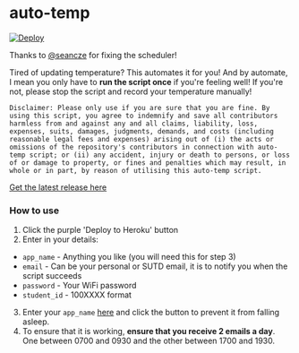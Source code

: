 # auto-temp

[![Deploy](https://www.herokucdn.com/deploy/button.svg)](https://heroku.com/deploy?template=https://github.com/ja/auto-temp/tree/heroku)

Thanks to [@seancze](https://www.github.com/seancze/) for fixing the scheduler!

Tired of updating temperature? This automates it for you!
And by automate, I mean you only have to **run the script once** if you're feeling well!
If you're not, please stop the script and record your temperature manually!

``Disclaimer: Please only use if you are sure that you are fine.
By using this script, you agree to indemnify and save all contributors harmless from and against any and all claims, liability, loss, expenses, suits, damages, judgments, demands, and costs (including reasonable legal fees and expenses) arising out of (i) the acts or omissions of the repository's contributors in connection with auto-temp script; or (ii) any accident, injury or death to persons, or loss of or damage to property, or fines and penalties which may result, in whole or in part, by reason of utilising this auto-temp script.``

[Get the latest release here](https://github.com/shohamc1/auto-temp/releases)

### How to use

1. Click the purple 'Deploy to Heroku' button
2. Enter in your details:

- `app_name` - Anything you like (you will need this for step 3)
- `email` - Can be your personal or SUTD email, it is to notify you when the script succeeds
- `password` - Your WiFi password
- `student_id` - 100XXXX format

3. Enter your `app_name` [here](https://kaffeine.herokuapp.com/) and click the button to prevent it from falling asleep.
4. To ensure that it is working, **ensure that you receive 2 emails a day**. One between 0700 and 0930 and the other between 1700 and 1930.

